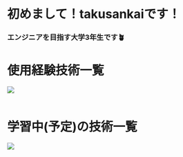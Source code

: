 # 初めまして！takusankaiです！
### エンジニアを目指す大学3年生です🪴

# 使用経験技術一覧
<img src="https://skillicons.dev/icons?i=html,css,js,nodejs,react,next,c,cs,cpp,java,php,ruby,py,flask,bash,sqlite,unity,vscode,git,github,docker,aws"/><br/><br/>

# 学習中(予定)の技術一覧
<img src="https://skillicons.dev/icons?i=typescript,vue,jquery,go,rust,laravel,rails,firebase,mysql,gitlab,kubernetes"/><br/><br/>

